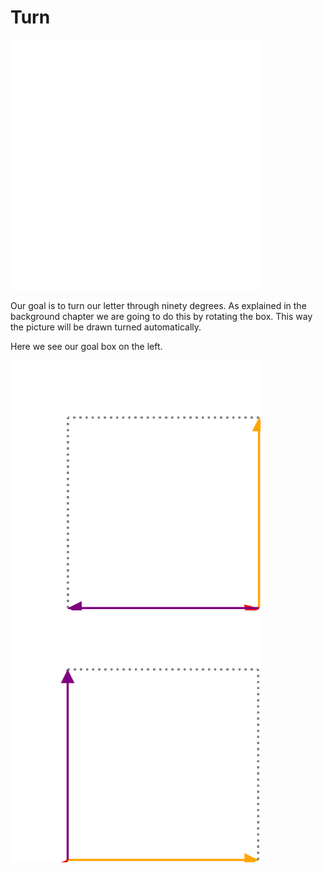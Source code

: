 # Turn
<img src="image/d_turned.svg" alt="The letter d turned" width="400px" height="400px">

Our goal is to turn our letter through ninety degrees. As explained in the
background chapter we are going to do this by rotating the box. This way the
picture will be drawn turned automatically.

Here we see our goal box on the left.

<img src="image/box_turned.svg" alt="The standard box turned" width="400px" height="400px">

<img src="image/box.svg" alt="The standard box for reference" width="400px" height="400px">


